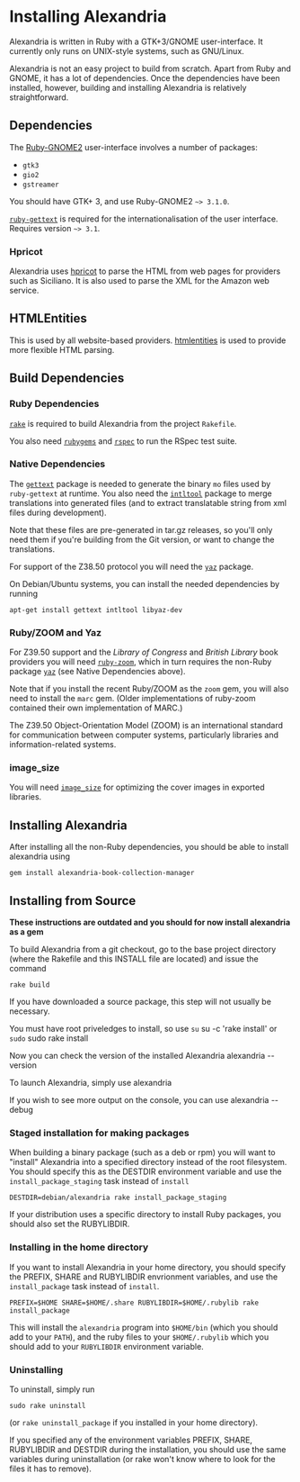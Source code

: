 # Installing Alexandria

Alexandria is written in Ruby with a GTK+3/GNOME user-interface. It
currently only runs on UNIX-style systems, such as GNU/Linux.

Alexandria is not an easy project to build from scratch. Apart from
Ruby and GNOME, it has a lot of dependencies. Once the dependencies have been
installed, however, building and installing Alexandria is relatively
straightforward.

## Dependencies

The [Ruby-GNOME2](http://ruby-gnome2.sourceforge.jp/) user-interface
involves a number of packages:

* `gtk3`
* `gio2`
* `gstreamer`

You should have GTK+ 3, and use Ruby-GNOME2 `~> 3.1.0`.

[`ruby-gettext`](http://ruby-gettext.github.io/)
is required for the internationalisation of the user interface.
Requires version `~> 3.1`.

### Hpricot

Alexandria uses [hpricot](https://github.com/hpricot/hpricot) to
parse the HTML from web pages for providers such as Siciliano.
It is also used to parse the XML for the Amazon web
service.

## HTMLEntities

This is used by all website-based providers.
[htmlentities](https://github.com/threedaymonk/htmlentities) is used to
provide more flexible HTML parsing.

## Build Dependencies

### Ruby Dependencies

[`rake`](https://github.com/ruby/rake) is required to build Alexandria from
the project `Rakefile`.

You also need [`rubygems`](http://www.rubygems.org/) and
[`rspec`](http://rspec.rubyforge.org/) to run the RSpec test suite.

### Native Dependencies

The [`gettext`](http://www.gnu.org/software/gettext) package is needed
to generate the binary `mo` files used by `ruby-gettext` at
runtime. You also need the
[`intltool`](http://www.freedesktop.org/wiki/Software/intltool) package
to merge translations into generated files (and to extract
translatable string from xml files during development).

Note that these files are pre-generated in tar.gz releases, so you'll
only need them if you're building from the Git version, or want to
change the translations.

For support of the Z38.50 protocol you will need the
[`yaz`](http://www.indexdata.dk/yaz) package.

On Debian/Ubuntu systems, you can install the needed dependencies by running

```
apt-get install gettext intltool libyaz-dev
```

### Ruby/ZOOM and Yaz

For Z39.50 support and the *Library of Congress* and *British Library* book
providers you will need [`ruby-zoom`](http://ruby-zoom.rubyforge.org), which in
turn requires the non-Ruby package [`yaz`](http://www.indexdata.dk/yaz) (see
Native Dependencies above).

Note that if you install the recent Ruby/ZOOM as the `zoom` gem, you will also
need to install the `marc` gem. (Older implementations of ruby-zoom contained
their own implementation of MARC.)

The Z39.50 Object-Orientation Model (ZOOM) is an international standard for
communication between computer systems, particularly libraries and
information-related systems.

### image_size

You will need
[`image_size`](https://github.com/toy/image_size) for
optimizing the cover images in exported libraries.

## Installing Alexandria

After installing all the non-Ruby dependencies, you should be able to install alexandria using

    gem install alexandria-book-collection-manager

## Installing from Source

**These instructions are outdated and you should for now install alexandria as a gem**

To build Alexandria from a git checkout, go to the base project
directory (where the Rakefile and this INSTALL file are located) and
issue the command

    rake build

If you have downloaded a source package, this step will not usually be
necessary.

You must have root priveledges to install, so use `su`
    su -c 'rake install'
or `sudo`
    sudo rake install

Now you can check the version of the installed Alexandria
    alexandria --version

To launch Alexandria, simply use
    alexandria

If you wish to see more output on the console, you can use
    alexandria --debug

### Staged installation for making packages

When building a binary package (such as a deb or rpm) you will want to
"install" Alexandria into a specified directory instead of the root
filesystem. You should specify this as the DESTDIR environment variable
and use the `install_package_staging` task instead of `install`

    DESTDIR=debian/alexandria rake install_package_staging

If your distribution uses a specific directory to install Ruby
packages, you should also set the RUBYLIBDIR.

### Installing in the home directory

If you want to install Alexandria in your home directory, you should
specify the PREFIX, SHARE and RUBYLIBDIR envrionment variables, and
use the `install_package` task instead of `install`.

    PREFIX=$HOME SHARE=$HOME/.share RUBYLIBDIR=$HOME/.rubylib rake install_package

This will install the `alexandria` program into `$HOME/bin` (which you
should add to your `PATH`), and the ruby files to your
`$HOME/.rubylib` which you should add to your `RUBYLIBDIR` environment
variable.

### Uninstalling

To uninstall, simply run

    sudo rake uninstall

(or `rake uninstall_package` if you installed in your home directory).

If you specified any of the environment variables PREFIX, SHARE,
RUBYLIBDIR and DESTDIR during the installation, you should use the
same variables during uninstallation (or rake won't know where to look
for the files it has to remove).
